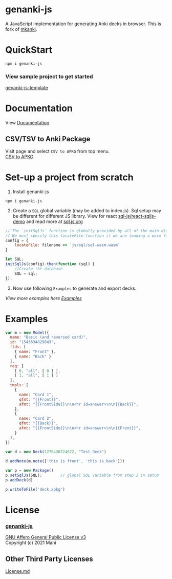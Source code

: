 # genanki-js
A JavaScript implementation for generating Anki decks in browser. This is fork of [mkanki](https://github.com/nornagon/mkanki).

# QuickStart
```
npm i genanki-js
```

### View sample project to get started
[genanki-js-template](https://github.com/krmanik/genanki-js/tree/main/sample)

# Documentation
View [Documentation](https://krmanik.github.io/genanki-js)

## CSV/TSV to Anki Package
Visit page and select `CSV to APKG` from top menu.<br>
[CSV to APKG](https://krmanik.github.io/genanki-js/demo/index.html)

# Set-up a project from scratch
1. Install genanki-js
```
npm i genanki-js
```

2. Create a `SQL` global variable (may be added to index.js). Sql setup may be different for different JS library. View for react [sql-js/react-sqljs-demo](https://github.com/sql-js/react-sqljs-demo) and read more at [sql.js.org](https://sql.js.org/)

```js
// The `initSqlJs` function is globally provided by all of the main dist files if loaded in the browser.
// We must specify this locateFile function if we are loading a wasm file from anywhere other than the current html page's folder.
config = {
    locateFile: filename => `js/sql/sql-wasm.wasm`
}

let SQL;
initSqlJs(config).then(function (sql) {
    //Create the database
    SQL = sql;
});
```

3. Now use following `Examples` to generate and export decks.

*View more examples here [Examples](https://krmanik.github.io/genanki-js/demo/index.html)*

# Examples
```js
var m = new Model({
  name: "Basic (and reversed card)",
  id: "1543634829843",
  flds: [
    { name: "Front" },
    { name: "Back" }
  ],
  req: [
    [ 0, "all", [ 0 ] ],
    [ 1, "all", [ 1 ] ]
  ],
  tmpls: [
    {
      name: "Card 1",
      qfmt: "{{Front}}",
      afmt: "{{FrontSide}}\n\n<hr id=answer>\n\n{{Back}}",
    },
    {
      name: "Card 2",
      qfmt: "{{Back}}",
      afmt: "{{FrontSide}}\n\n<hr id=answer>\n\n{{Front}}",
    }
  ],
})
                        
var d = new Deck(1276438724672, "Test Deck")

d.addNote(m.note(['this is front', 'this is back']))

var p = new Package()
p.setSqlJs(SQL);        // global SQL variable from step 2 in setup
p.addDeck(d)

p.writeToFile('deck.apkg')
```

# License
### [genanki-js]()
[GNU Affero General Public License v3](https://opensource.org/licenses/AGPL-3.0)
<br>Copyright (c) 2021 Mani

## Other Third Party Licenses
[License.md](https://github.com/krmanik/genanki-js/blob/master/License.md)